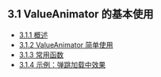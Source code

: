 ## 3.1 ValueAnimator 的基本使用

 - [3.1.1 概述](./section_1/3.1.1.md)
 - [3.1.2 ValueAnimator 简单使用](./section_1/3.1.2.md)
 - [3.1.3 常用函数]()
 - [3.1.4 示例：弹跳加载中效果]()